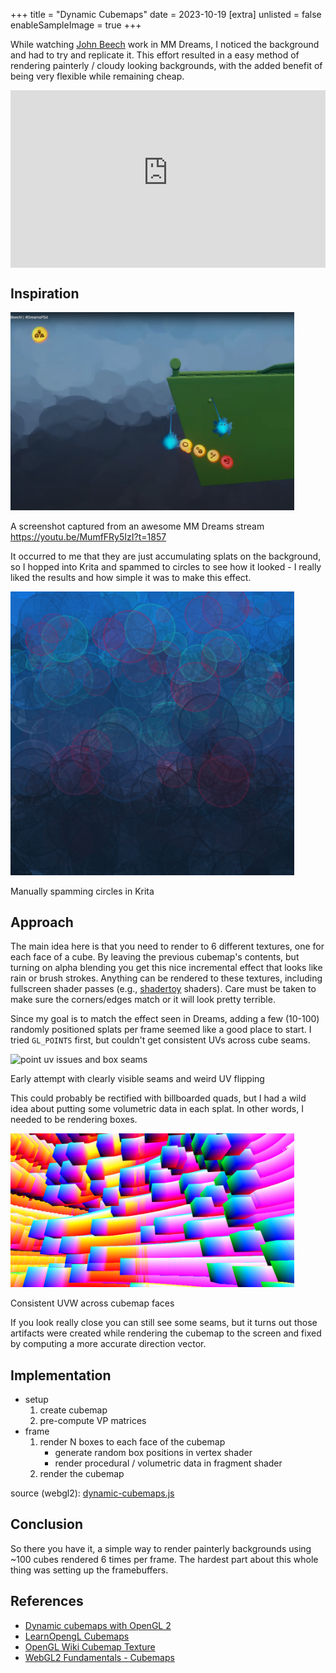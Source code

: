 +++
title = "Dynamic Cubemaps"
date = 2023-10-19
[extra]
unlisted = false
enableSampleImage = true
+++

While watching <a href="https://twitter.com/johnee_b" target="_blank">John Beech</a> work in MM Dreams, I noticed the background and had to try and replicate it. This effort resulted in a easy method of rendering painterly / cloudy looking backgrounds, with the added benefit of being very flexible while remaining cheap.

<!-- more -->

<div style="position: relative; padding-top: 56.25%;">
  <iframe
    src="https://customer-vv39d21derhw1phl.cloudflarestream.com/f8dfc63da81beb0fb85e5efaae1eb457/iframe?preload=true&poster=https%3A%2F%2Fcustomer-vv39d21derhw1phl.cloudflarestream.com%2Ff8dfc63da81beb0fb85e5efaae1eb457%2Fthumbnails%2Fthumbnail.jpg%3Ftime%3D%26height%3D600"
    style="border: none; position: absolute; top: 0; left: 0; height: 100%; width: 100%;"
    allow="accelerometer; gyroscope; autoplay; encrypted-media; picture-in-picture;"
    allowfullscreen="true"
  ></iframe>
</div>

## Inspiration

<div class="center-align vmargin-1em">
  <img width="90%" alt="Media Molecule Dreams painterly background" src="assets/dreams-background.png" />
  <p class="caption">
    A screenshot captured from an awesome MM Dreams stream <br /> <a href="https://youtu.be/MumfFRy5IzI?t=1857" target="_blank">https://youtu.be/MumfFRy5IzI?t=1857</a>
  </p>
</div>

It occurred to me that they are just accumulating splats on the background, so I hopped into Krita and spammed to circles to see how it looked - I really liked the results and how simple it was to make this effect.

<div class="center-align vmargin-1em">
  <img width="90%" alt="Effect testing in krita" src="assets/krita-circle-spam.png" />
  <p class="caption">
    Manually spamming circles in Krita
  </p>
</div>

## Approach

The main idea here is that you need to render to 6 different textures, one for each face of a cube. By leaving the previous cubemap's contents, but turning on alpha blending you get this nice incremental effect that looks like rain or brush strokes. Anything can be rendered to these textures, including fullscreen shader passes (e.g., <a href="https://shadertoy.com" target="_blank">shadertoy</a> shaders). Care must be taken to make sure the corners/edges match or it will look pretty terrible.

Since my goal is to match the effect seen in Dreams, adding a few (10-100) randomly positioned splats per frame seemed like a good place to start. I tried `GL_POINTS` first, but couldn't get consistent UVs across cube seams.

<div class="center-align vmargin-1em">
  <img width="90%" alt="point uv issues and box seams" src="assets/box-seams.png" />
  <p class="caption">
    Early attempt with clearly visible seams and weird UV flipping
  </p>
</div>

This could probably be rectified with billboarded quads, but I had a wild idea about putting some volumetric data in each splat. In other words, I needed to be rendering boxes.

<div class="center-align vmargin-1em">
  <img width="90%" alt="cubes" src="assets/cube-seams.png" />
  <p class="caption">
    Consistent UVW across cubemap faces
  </p>
</div>

If you look really close you can still see some seams, but it turns out those artifacts were created while rendering the cubemap to the screen and fixed by computing a more accurate direction vector.

## Implementation

- setup
  1. create cubemap
  2. pre-compute VP matrices
- frame
  1. render N boxes to each face of the cubemap
      - generate random box positions in vertex shader
      - render procedural / volumetric data in fragment shader
  2. render the cubemap

<section id="dynamic-cubemaps-content">
  <section class="center-align">
    <canvas width="1024" height="512"></canvas>
  </section>
  <p>
      source (webgl2): <a href="dynamic-cubemaps.js" target="_blank">dynamic-cubemaps.js</a>
  </p>
  <script type="module" src="dynamic-cubemaps.js"></script>
</section>


## Conclusion

So there you have it, a simple way to render painterly backgrounds using ~100 cubes rendered 6 times per frame. The hardest part about this whole thing was setting up the framebuffers.

## References

- <a href="https://mbroecker.com/project_dynamic_cubemapping.html" target="_blank">Dynamic cubemaps with OpenGL 2</a>
- <a href="https://learnopengl.com/Advanced-OpenGL/Cubemaps" target="_blank">LearnOpengL Cubemaps</a>
- <a href="https://www.khronos.org/opengl/wiki/Cubemap_Textures" target="_blank">OpenGL Wiki Cubemap Texture</a>
- <a href="https://webgl2fundamentals.org/webgl/lessons/webgl-cube-maps.html">WebGL2 Fundamentals - Cubemaps</a>

